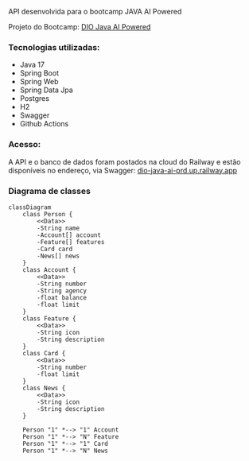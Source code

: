 

API desenvolvida para o bootcamp JAVA AI Powered 

Projeto do Bootcamp:
[DIO Java AI Powered](https://web.dio.me/track/coding-future-tonnie-java-ai-powered)


### Tecnologias utilizadas:

- Java 17
- Spring Boot
- Spring Web
- Spring Data Jpa
- Postgres
- H2
- Swagger
- Github Actions

### Acesso:

A API e o banco de dados foram postados na cloud do Railway e estão disponíveis no endereço, via Swagger:
[dio-java-ai-prd.up.railway.app](https://dio-java-ai-prd.up.railway.app/swagger-ui/index.html)


### Diagrama de classes

``` mermaid
classDiagram
    class Person {
        <<Data>>
        -String name
        -Account[] account
        -Feature[] features
        -Card card
        -News[] news
    }
    class Account {
        <<Data>>
        -String number
        -String agency
        -float balance
        -float limit
    }
    class Feature {
        <<Data>>
        -String icon
        -String description
    }
    class Card {
        <<Data>>
        -String number
        -float limit
    }
    class News {
        <<Data>>
        -String icon
        -String description
    }

    Person "1" *--> "1" Account
    Person "1" *--> "N" Feature
    Person "1" *--> "1" Card
    Person "1" *--> "N" News
```
